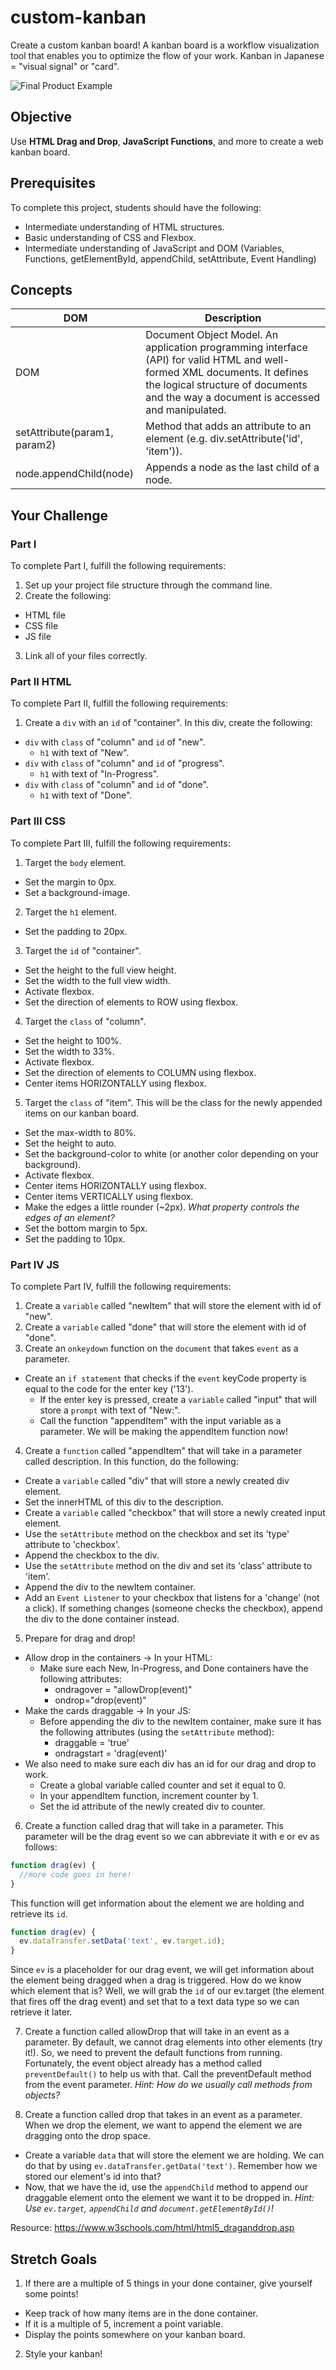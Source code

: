# custom-kanban

Create a custom kanban board! A kanban board is a workflow visualization tool that enables you to optimize the flow of your work. Kanban in Japanese = "visual signal" or "card".

![Final Product Example](https://github.com/junior-devleague/custom-kanban/blob/master/example.jpg)

## Objective

Use **HTML Drag and Drop**, **JavaScript Functions**, and more to create a web kanban board.

## Prerequisites

To complete this project, students should have the following:
* Intermediate understanding of HTML structures.
* Basic understanding of CSS and Flexbox.
* Intermediate understanding of JavaScript and DOM (Variables, Functions, getElementById, appendChild, setAttribute, Event Handling)

## Concepts

DOM | Description
----|------------
DOM | Document Object Model. An application programming interface (API) for valid HTML and well-formed XML documents. It defines the logical structure of documents and the way a document is accessed and manipulated.
setAttribute(param1, param2) | Method that adds an attribute to an element (e.g. div.setAttribute('id', 'item')).
node.appendChild(node) | Appends a node as the last child of a node.

## Your Challenge

### Part I

To complete Part I, fulfill the following requirements:
1. Set up your project file structure through the command line.
2. Create the following:
* HTML file
* CSS file
* JS file
3. Link all of your files correctly.

### Part II HTML

To complete Part II, fulfill the following requirements:

1. Create a ```div``` with an ```id``` of "container". In this div, create the following:
  * ```div``` with ```class``` of "column" and ```id``` of "new".
    * ```h1``` with text of "New".
  * ```div``` with ```class``` of "column" and ```id``` of "progress".
    * ```h1``` with text of "In-Progress".
  * ```div``` with ```class``` of "column" and ```id``` of "done".
    * ```h1``` with text of "Done".

### Part III CSS

To complete Part III, fulfill the following requirements:
1. Target the ```body``` element.
  * Set the margin to 0px.
  * Set a background-image.
2. Target the ```h1``` element.
  * Set the padding to 20px.
3. Target the ```id``` of "container".
  * Set the height to the full view height.
  * Set the width to the full view width.
  * Activate flexbox.
  * Set the direction of elements to ROW using flexbox.
4. Target the ```class``` of "column".
  * Set the height to 100%.
  * Set the width to 33%.
  * Activate flexbox.
  * Set the direction of elements to COLUMN using flexbox.
  * Center items HORIZONTALLY using flexbox.
5. Target the ```class``` of "item". This will be the class for the newly appended items on our kanban board.
  * Set the max-width to 80%.
  * Set the height to auto.
  * Set the background-color to white (or another color depending on your background).
  * Activate flexbox.
  * Center items HORIZONTALLY using flexbox.
  * Center items VERTICALLY using flexbox.
  * Make the edges a little rounder (~2px). *What property controls the edges of an element?*
  * Set the bottom margin to 5px.
  * Set the padding to 10px.

### Part IV JS

To complete Part IV, fulfill the following requirements:

1. Create a ```variable``` called "newItem" that will store the element with id of "new".
2. Create a ```variable``` called "done" that will store the element with id of "done".
3. Create an ```onkeydown``` function on the ```document``` that takes ```event``` as a parameter.
  * Create an ```if statement``` that checks if the ```event``` keyCode property is equal to the code for the enter key ('13').  
    * If the enter key is pressed, create a ```variable``` called "input" that will store a ```prompt``` with text of "New:".
    * Call the function "appendItem" with the input variable as a parameter. We will be making the appendItem function now!
4. Create a ```function``` called "appendItem" that will take in a parameter called description. In this function, do the following:
  * Create a ```variable``` called "div" that will store a newly created div element.
  * Set the innerHTML of this div to the description.
  * Create a ```variable``` called "checkbox" that will store a newly created input element.
  * Use the ```setAttribute``` method on the checkbox and set its 'type' attribute to 'checkbox'.
  * Append the checkbox to the div.
  * Use the ```setAttribute``` method on the div and set its 'class' attribute to 'item'.
  * Append the div to the newItem container.
  * Add an ```Event Listener``` to your checkbox that listens for a 'change' (not a click). If something changes (someone checks the checkbox), append the div to the done container instead.
5. Prepare for drag and drop!
  * Allow drop in the containers -> In your HTML:
    * Make sure each New, In-Progress, and Done containers have the following attributes:
      * ondragover = "allowDrop(event)"
      * ondrop="drop(event)"
  * Make the cards draggable -> In your JS:
    * Before appending the div to the newItem container, make sure it has the following attributes (using the ```setAttribute``` method):
      * draggable = 'true'
      * ondragstart = 'drag(event)'
  * We also need to make sure each div has an id for our drag and drop to work.
    * Create a global variable called counter and set it equal to 0.
    * In your appendItem function, increment counter by 1.
    * Set the id attribute of the newly created div to counter.
6. Create a function called drag that will take in a parameter. This parameter will be the drag event so we can abbreviate it with e or ev as follows:
``` JavaScript
function drag(ev) {
  //more code goes in here!
}
```
This function will get information about the element we are holding and retrieve its ```id```.

``` JavaScript
function drag(ev) {
  ev.dataTransfer.setData('text', ev.target.id);
}
```

Since ```ev``` is a placeholder for our drag event, we will get information about the element being dragged when a drag is triggered. How do we know which element that is? Well, we will grab the ```id``` of our ev.target (the element that fires off the drag event) and set that to a text data type so we can retrieve it later.

7. Create a function called allowDrop that will take in an event as a parameter. By default, we cannot drag elements into other elements (try it!). So, we need to prevent the default functions from running. Fortunately, the event object already has a method called ```preventDefault()``` to help us with that. Call the preventDefault method from the event parameter. *Hint: How do we usually call methods from objects?*

8. Create a function called drop that takes in an event as a parameter. When we drop the element, we want to append the element we are dragging onto the drop space.
* Create a variable ```data``` that will store the element we are holding. We can do that by using ```ev.dataTransfer.getData('text')```. Remember how we stored our element's id into that?
* Now, that we have the id, use the ```appendChild``` method to append our draggable element onto the element we want it to be dropped in. *Hint: Use ```ev.target```, ```appendChild``` and ```document.getElementById()```!*

Resource: https://www.w3schools.com/html/html5_draganddrop.asp

## Stretch Goals
1. If there are a multiple of 5 things in your done container, give yourself some points!
  * Keep track of how many items are in the done container.
  * If it is a multiple of 5, increment a point variable.
  * Display the points somewhere on your kanban board.
2. Style your kanban! 
